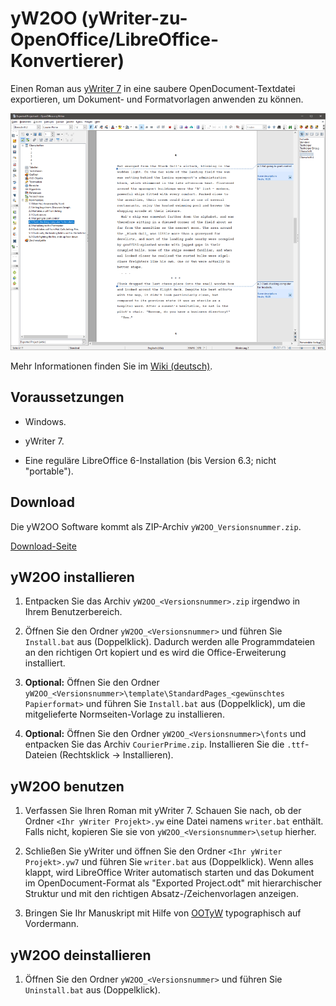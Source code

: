 # yW2OO (yWriter-zu-OpenOffice/LibreOffice-Konvertierer)

Einen Roman aus [yWriter 7](http://www.spacejock.com/yWriter7.html) in eine saubere OpenDocument-Textdatei exportieren, um Dokument- und Formatvorlagen anwenden zu können.

![Screenshot: Automatisch erzeugtes ODT](https://raw.githubusercontent.com/peter88213/yW2OO/master/docs/Screenshots/Writer-de.png)

Mehr Informationen finden Sie im [Wiki (deutsch)](https://github.com/peter88213/yW2OO/wiki/Deutsch). 

## Voraussetzungen

* Windows.

* yWriter 7.

* Eine reguläre LibreOffice 6-Installation (bis Version 6.3; nicht "portable").

## Download

Die yW2OO Software kommt als ZIP-Archiv `yW2OO_Versionsnummer.zip`. 

[Download-Seite](https://github.com/peter88213/yW2OO/releases)

## yW2OO installieren

1. Entpacken Sie das Archiv `yW2OO_<Versionsnummer>.zip` irgendwo in Ihrem Benutzerbereich.  

2. Öffnen Sie den Ordner `yW2OO_<Versionsnummer>` und führen Sie `Install.bat` aus (Doppelklick). Dadurch werden alle Programmdateien an den richtigen Ort kopiert und es wird die Office-Erweiterung installiert.

3. __Optional:__ Öffnen Sie den Ordner `yW2OO_<Versionsnummer>\template\StandardPages_<gewünschtes Papierformat>` und führen Sie `Install.bat` aus (Doppelklick), um die mitgelieferte Normseiten-Vorlage zu installieren.

4. __Optional:__ Öffnen Sie den Ordner `yW2OO_<Versionsnummer>\fonts` und entpacken Sie das Archiv `CourierPrime.zip`. Installieren Sie die `.ttf`-Dateien (Rechtsklick -> Installieren).


## yW2OO benutzen

1. Verfassen Sie Ihren Roman mit yWriter 7. Schauen Sie nach, ob der Ordner `<Ihr yWriter Projekt>.yw` eine Datei namens `writer.bat` enthält. Falls nicht, kopieren Sie sie von `yW2OO_<Versionsnummer>\setup` hierher.

2. Schließen Sie yWriter und öffnen Sie den Ordner `<Ihr yWriter Projekt>.yw7` und führen Sie `writer.bat` aus (Doppelklick). Wenn alles klappt, wird LibreOffice Writer automatisch starten und das Dokument im OpenDocument-Format als "Exported Project.odt" mit hierarchischer Struktur und mit den richtigen Absatz-/Zeichenvorlagen anzeigen.

3. Bringen Sie Ihr Manuskript mit Hilfe von [OOTyW](https://github.com/peter88213/OOTyW/wiki/Deutsch) typographisch auf Vordermann.

## yW2OO deinstallieren

1. Öffnen Sie den Ordner `yW2OO_<Versionsnummer>` und führen Sie `Uninstall.bat` aus (Doppelklick).

